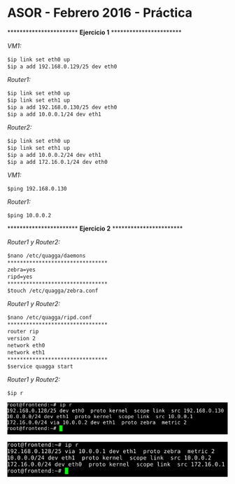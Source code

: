 # ASOR - Febrero 2016 - Práctica

*********************** **Ejercicio 1** ***********************

*VM1:*
<pre>
<code>$ip link set eth0 up
$ip a add 192.168.0.129/25 dev eth0
</code></pre>

*Router1:*
<pre>
<code>$ip link set eth0 up
$ip link set eth1 up
$ip a add 192.168.0.130/25 dev eth0
$ip a add 10.0.0.1/24 dev eth1
</code></pre>

*Router2:*
<pre>
<code>$ip link set eth0 up
$ip link set eth1 up
$ip a add 10.0.0.2/24 dev eth1
$ip a add 172.16.0.1/24 dev eth0
</code></pre>


*VM1:*
<pre>
<code>$ping 192.168.0.130
</code></pre>

*Router1:*
<pre>
<code>$ping 10.0.0.2
</code></pre>

*********************** **Ejercicio 2** ***********************

*Router1 y Router2:*
<pre>
<code>$nano /etc/quagga/daemons
********************************
zebra=yes
ripd=yes
********************************
$touch /etc/quagga/zebra.conf
</code></pre>

*Router1 y Router2:*
<pre>
<code>$nano /etc/quagga/ripd.conf
********************************
router rip
version 2
network eth0
network eth1
********************************
$service quagga start
</code></pre>

*Router1 y Router2:*
<pre>
<code>$ip r
</code></pre>

![ipr](imágenes/ipr.png)

![ipr2](imágenes/ipr2.png)
